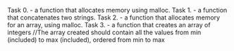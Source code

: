 Task 0. - a function that allocates memory using malloc.
Task 1. - a function that concatenates two strings.
Task 2. - a function that allocates memory for an array, using malloc.
Task 3. - a function that creates an array of integers
//The array created should contain all the values from min (included) to max (included), ordered from min to max
